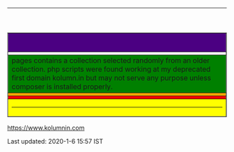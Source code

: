 <html><head>
<meta content="text/html; charset=utf-8" http-equiv="Content-Type" />
<link rel="stylesheet" href="/kol.css" type="text/css">
</head>
<body bgcolor="">
<header><HR></header>
<table width="" border="" cols="" rows="" align="center" bordercollapse="" rules=""  bgcolor=""><col group valign="top"><col border=""  align="left"><col border=""  align="center"><col align=right border="" ><tr><td></td></tr>
<col valign=top align=left width="" height=""><thead valign=top><tr><th bgcolor=indigo><H2></H2></th></tr>
</thead>
<tfoot><tr><td bgcolor=yellow><hr></td></tr></tfoot>
<tbody bgcolor=orange>
<tr><td bgcolor=green colspan=3>pages contains a collection selected randomly from an older collection. php scripts were found working at my deprecated first domain kolumn.in but may not serve any purpose unless composer is installed properly.</td></tr>
<tr><td  bgcolor=""></td></tr><tr><td rowspan=2  bgcolor=red></td></tr></tbody></table> 

https://www.kolumnin.com


<footer>Last updated: 2020-1-6 15:57 IST</footer>
</body></html>
